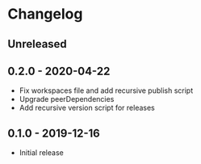 # Changelog

## Unreleased


## 0.2.0 - 2020-04-22

- Fix workspaces file and add recursive publish script
- Upgrade peerDependencies
- Add recursive version script for releases

## 0.1.0 - 2019-12-16

- Initial release
